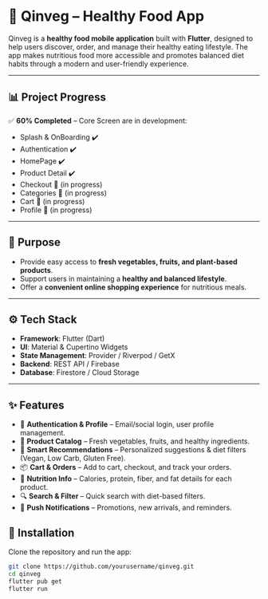# 🥦 Qinveg – Healthy Food App

Qinveg is a **healthy food mobile application** built with **Flutter**, designed to help users discover, order, and manage their healthy eating lifestyle. The app makes nutritious food more accessible and promotes balanced diet habits through a modern and user-friendly experience.

---

## 📊 Project Progress
✅ **60% Completed** – Core Screen are in development:  
- Splash & OnBoarding ✔️  
- Authentication ✔️  
- HomePage ✔️  
- Product Detail ✔️  
- Checkout 🔄 (in progress)  
- Categories 🔄 (in progress)  
- Cart 🔄 (in progress)  
- Profile 🔄 (in progress)

---

## 🎯 Purpose
- Provide easy access to **fresh vegetables, fruits, and plant-based products**.  
- Support users in maintaining a **healthy and balanced lifestyle**.  
- Offer a **convenient online shopping experience** for nutritious meals.  

---

## ⚙️ Tech Stack
- **Framework**: Flutter (Dart)  
- **UI**: Material & Cupertino Widgets  
- **State Management**: Provider / Riverpod / GetX  
- **Backend**: REST API / Firebase  
- **Database**: Firestore / Cloud Storage  

---

## ✨ Features
- 🔑 **Authentication & Profile** – Email/social login, user profile management.  
- 🛒 **Product Catalog** – Fresh vegetables, fruits, and healthy ingredients.  
- 🌱 **Smart Recommendations** – Personalized suggestions & diet filters (Vegan, Low Carb, Gluten Free).  
- 📦 **Cart & Orders** – Add to cart, checkout, and track your orders.  
- 🍎 **Nutrition Info** – Calories, protein, fiber, and fat details for each product.  
- 🔍 **Search & Filter** – Quick search with diet-based filters.  
- 🔔 **Push Notifications** – Promotions, new arrivals, and reminders.  


## 📲 Installation
Clone the repository and run the app:

```bash
git clone https://github.com/yourusername/qinveg.git
cd qinveg
flutter pub get
flutter run
